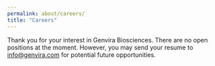 ```yaml
---
permalink: about/careers/
title: "Careers"
---
```


Thank you for your interest in Genvira Biosciences. There are no open positions at the moment. However, you may send your resume to [info@genvira.com](mailto:info@genvira.com) for potential future opportunities.
